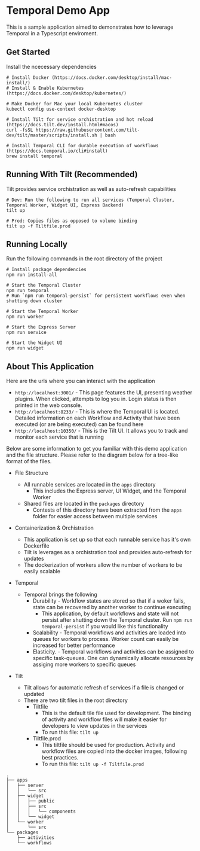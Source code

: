 # Temporal Demo App

This is a sample application aimed to demonstrates how to leverage Temporal in a Typescript enviroment.

## Get Started

Install the ncecessary dependencies

```
# Install Docker (https://docs.docker.com/desktop/install/mac-install/)
# Install & Enable Kubernetes (https://docs.docker.com/desktop/kubernetes/)

# Make Docker for Mac your local Kubernetes cluster
kubectl config use-context docker-desktop

# Install Tilt for service orchistration and hot reload (https://docs.tilt.dev/install.html#macos)
curl -fsSL https://raw.githubusercontent.com/tilt-dev/tilt/master/scripts/install.sh | bash

# Install Temporal CLI for durable execution of workflows (https://docs.temporal.io/cli#install)
brew install temporal
```

## Running With Tilt (Recommended)

Tilt provides service orchistration as well as auto-refresh capabilities

```
# Dev: Run the following to run all services (Temporal Cluster, Temporal Worker, Widget UI, Express Backend)
tilt up

# Prod: Copies files as opposed to volume binding
tilt up -f Tiltfile.prod
```

## Running Locally

Run the following commands in the root directory of the project

```
# Install package dependencies
npm run install-all

# Start the Temporal Cluster
npm run temporal
# Run `npm run temporal-persist` for persistent workflows even when shutting down cluster

# Start the Temporal Worker
npm run worker

# Start the Express Server
npm run service

# Start the Widget UI
npm run widget
```

## About This Application

Here are the urls where you can interact with the application

- `http://localhost:3001/` - This page features the UI, presenting weather plugins. When clicked, attempts to log you in. Login status is then printed in the web console.
- `http://localhost:8233/` - This is where the Temporal UI is located. Detailed information on each Workflow and Activity that have been executed (or are being executed) can be found here
- `http://localhost:10350/` - This is the Tilt UI. It allows you to track and monitor each service that is running

Below are some information to get you familiar with this demo application and the file structure. Please refer to the diagram below for a tree-like format of the files.

- File Structure

  - All runnable services are located in the `apps` directory
    - This includes the Express server, UI Widget, and the Temporal Worker
  - Shared files are located in the `packages` directory
    - Contests of this directory have been extracted from the `apps` folder for easier access between multiple services

- Containerization & Orchistration

  - This application is set up so that each runnable service has it's own Dockerfile
  - Tilt is leverages as a orchistration tool and provides auto-refresh for updates
  - The dockerization of workers allow the number of workers to be easily scalable

- Temporal

  - Temporal brings the following
    - Durability - Workflow states are stored so that if a woker fails, state can be recovered by another worker to continue executing
      - This application, by default workflows and state will not persist after shutting down the Temporal cluster. Run `npm run temporal-persist` if you would like this functionality
    - Scalability - Temporal workflows and activities are loaded into queues for workers to process. Worker count can easily be increased for better performance
    - Elasticity. - Temporal workflows and activities can be assigned to specific task-queues. One can dynamically allocate resources by assiging more workers to specific queues

- Tilt

  - Tilt allows for automatic refresh of services if a file is changed or updated
  - There are two tilt files in the root directory
    - Tiltfile
      - This is the default tile file used for development. The binding of activity and workflow files will make it easier for developers to view updates in the services
      - To run this file: `tilt up`
    - Tiltfile.prod
      - This tiltfile should be used for production. Activity and workflow files are copied into the docker images, following best practices.
      - To run this file: `tilt up -f Tiltfile.prod`

```
.
├── apps
│   ├── server
│   │   └── src
│   ├── widget
│   │   ├── public
│   │   ├── src
│   │   │   └── components
│   │   └── widget
│   └── worker
│       └── src
└── packages
    ├── activities
    └── workflows
```
